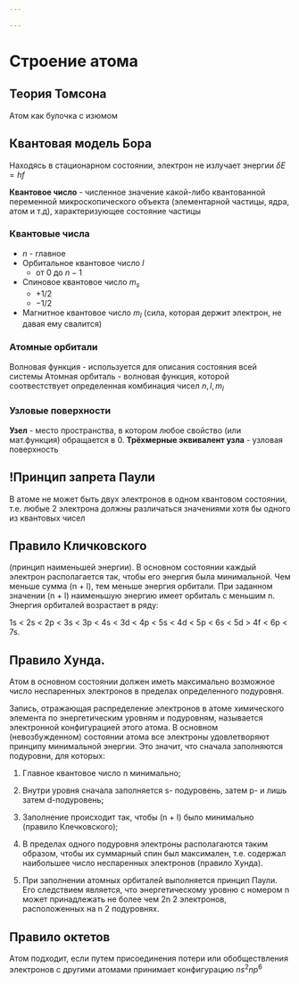 ```yaml
---

---
```

# Строение атома
## Теория Томсона
Атом как булочка с изюмом
## Квантовая модель Бора
Находясь в стационарном состоянии, электрон не излучает энергии
$\delta{E}=hf$ 

**Квантовое число** - численное значение какой-либо квантованной переменной микроскопического объекта (элементарной частицы, ядра, атом и т.д), характеризующее состояние частицы
### Квантовые числа 
- $n$ - главное
- Орбитальное квантовое число $l$ 
	- от $0$ до $n-1$
- Спиновое квантовое число $m_s$
	- $+1/2$
	- $-1/2$
- Магнитное квантовое число $m_l$ (сила, которая держит электрон, не давая ему свалится)

### Атомные орбитали
Волновая функция - используется для описания состояния всей системы
Атомная орбиталь - волновая функция, которой соотвестствует определенная комбинация чисел $n, l, m_l$
### Узловые поверхности
**Узел** - место пространства, в котором любое свойство (или мат.функция) обращается в 0.
**Трёхмерные эквивалент узла** - узловая поверхность

## !Принцип запрета Паули
В атоме не может быть двух электронов в одном квантовом состоянии, т.е. любые 2 электрона должны различаться значениями хотя бы одного из квантовых чисел
## Правило Кличковского
(принцип наименьшей энергии). В основном состоянии каждый электрон располагается так, чтобы его энергия была минимальной. Чем меньше сумма (n + l), тем меньше энергия орбитали. При заданном значении (n + l) наименьшую энергию имеет орбиталь с меньшим n. Энергия орбиталей возрастает в ряду:

1s < 2s < 2p < 3s < 3p < 4s < 3d < 4p < 5s < 4d < 5p < 6s < 5d > 4f < 6p < 7s.

## Правило Хунда. 
Атом в основном состоянии должен иметь максимально возможное число неспаренных электронов в пределах определенного подуровня.

Запись, отражающая распределение электронов в атоме химического элемента по энергетическим уровням и подуровням, называется электронной конфигурацией этого атома. В основном (невозбужденном) состоянии атома все электроны удовлетворяют принципу минимальной энергии. Это значит, что сначала заполняются подуровни, для которых:

1) Главное квантовое число n минимально;

2) Внутри уровня сначала заполняется s- подуровень, затем p- и лишь затем d-подуровень;

3) Заполнение происходит так, чтобы (n + l) было минимально (правило Клечковского);

4) В пределах одного подуровня электроны располагаются таким образом, чтобы их суммарный спин был максимален, т.е. содержал наибольшее число неспаренных электронов (правило Хунда).

5) При заполнении атомных орбиталей выполняется принцип Паули. Его следствием является, что энергетическому уровню с номером n может принадлежать не более чем 2n 2 электронов, расположенных на n 2 подуровнях.

## Правило октетов
Атом подходит, если путем присоединения потери или обобществления электронов с другими атомами принимает конфигурацию $ns^2 np^6$